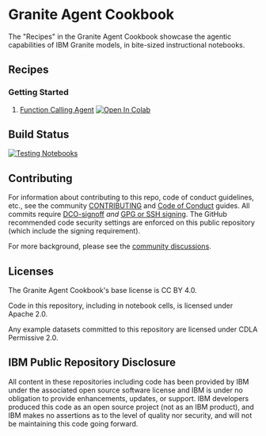 # Granite Agent Cookbook

The "Recipes" in the Granite Agent Cookbook showcase the agentic capabilities of IBM Granite models, in bite-sized instructional notebooks.

## Recipes

### Getting Started

1. [Function Calling Agent](recipes/Function_Calling/Function_Calling_Agent.ipynb)
   <a target="_blank" href="https://colab.research.google.com/github/ibm-granite-community/granite-agent-cookbook/blob/main/recipes/Function_Calling/Function_Calling_Agent.ipynb">
   <img src="https://colab.research.google.com/assets/colab-badge.svg" alt="Open In Colab"/>
   </a>

## Build Status

<a href="https://github.com/ibm-granite-community/granite-agent-cookbook/actions/workflows/notebooks.yaml">
  <img src="https://github.com/ibm-granite-community/granite-agent-cookbook/actions/workflows/notebooks.yaml/badge.svg" alt="Testing Notebooks">
</a>

## Contributing

For information about contributing to this repo, code of conduct guidelines, etc., see the community [CONTRIBUTING][CG] and [Code of Conduct][CoC] guides. All commits require [DCO-signoff][CG-legal] _and_ [GPG or SSH signing][CG-signing]. The GitHub recommended code security settings are enforced on this public repository (which include the signing requirement).

For more background, please see the [community discussions](https://github.com/orgs/ibm-granite-community/discussions).

## Licenses

The Granite Agent Cookbook's base license is CC BY 4.0.

Code in this repository, including in notebook cells, is licensed under Apache 2.0.

Any example datasets committed to this repository are licensed under CDLA Permissive 2.0.

## IBM Public Repository Disclosure

All content in these repositories including code has been provided by IBM under the associated open source software license and IBM is under no obligation to provide enhancements, updates, or support. IBM developers produced this code as an open source project (not as an IBM product), and IBM makes no assertions as to the level of quality nor security, and will not be maintaining this code going forward.

[CoC]: https://github.com/ibm-granite-community/.github/blob/main/CODE_OF_CONDUCT.md
[CG]: https://github.com/ibm-granite-community/.github/blob/main/CONTRIBUTING.md
[CG-legal]: https://github.com/ibm-granite-community/.github/blob/main/CONTRIBUTING.md#legal
[CG-signing]: https://github.com/ibm-granite-community/.github/blob/main/CONTRIBUTING.md#signing-commits
